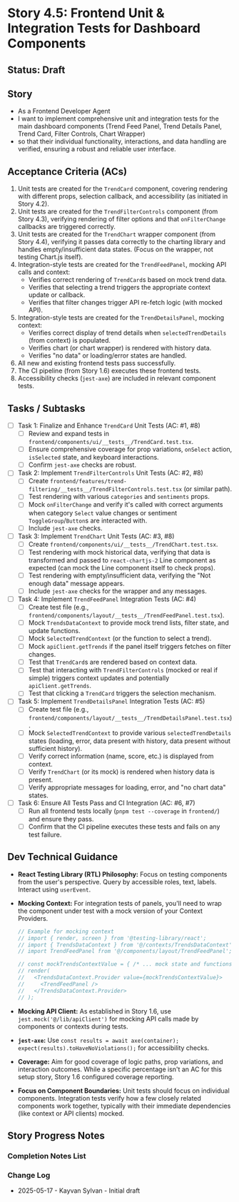 # Story 4.5: Frontend Unit & Integration Tests for Dashboard Components

## Status: Draft

## Story

- As a Frontend Developer Agent
- I want to implement comprehensive unit and integration tests for the main dashboard components (Trend Feed Panel, Trend Details Panel, Trend Card, Filter Controls, Chart Wrapper)
- so that their individual functionality, interactions, and data handling are verified, ensuring a robust and reliable user interface.

## Acceptance Criteria (ACs)

1. Unit tests are created for the `TrendCard` component, covering rendering with different props, selection callback, and accessibility (as initiated in Story 4.2).
2. Unit tests are created for the `TrendFilterControls` component (from Story 4.3), verifying rendering of filter options and that `onFilterChange` callbacks are triggered correctly.
3. Unit tests are created for the `TrendChart` wrapper component (from Story 4.4), verifying it passes data correctly to the charting library and handles empty/insufficient data states. (Focus on the wrapper, not testing Chart.js itself).
4. Integration-style tests are created for the `TrendFeedPanel`, mocking API calls and context:
    - Verifies correct rendering of `TrendCard`s based on mock trend data.
    - Verifies that selecting a trend triggers the appropriate context update or callback.
    - Verifies that filter changes trigger API re-fetch logic (with mocked API).
5. Integration-style tests are created for the `TrendDetailsPanel`, mocking context:
    - Verifies correct display of trend details when `selectedTrendDetails` (from context) is populated.
    - Verifies chart (or chart wrapper) is rendered with history data.
    - Verifies "no data" or loading/error states are handled.
6. All new and existing frontend tests pass successfully.
7. The CI pipeline (from Story 1.6) executes these frontend tests.
8. Accessibility checks (`jest-axe`) are included in relevant component tests.

## Tasks / Subtasks

- [ ] Task 1: Finalize and Enhance `TrendCard` Unit Tests (AC: #1, #8)
  - [ ] Review and expand tests in `frontend/components/ui/__tests__/TrendCard.test.tsx`.
  - [ ] Ensure comprehensive coverage for prop variations, `onSelect` action, `isSelected` state, and keyboard interactions.
  - [ ] Confirm `jest-axe` checks are robust.
- [ ] Task 2: Implement `TrendFilterControls` Unit Tests (AC: #2, #8)
  - [ ] Create `frontend/features/trend-filtering/__tests__/TrendFilterControls.test.tsx` (or similar path).
  - [ ] Test rendering with various `categories` and `sentiments` props.
  - [ ] Mock `onFilterChange` and verify it's called with correct arguments when category `Select` value changes or sentiment `ToggleGroup`/`Button`s are interacted with.
  - [ ] Include `jest-axe` checks.
- [ ] Task 3: Implement `TrendChart` Unit Tests (AC: #3, #8)
  - [ ] Create `frontend/components/ui/__tests__/TrendChart.test.tsx`.
  - [ ] Test rendering with mock historical data, verifying that data is transformed and passed to `react-chartjs-2` Line component as expected (can mock the Line component itself to check props).
  - [ ] Test rendering with empty/insufficient data, verifying the "Not enough data" message appears.
  - [ ] Include `jest-axe` checks for the wrapper and any messages.
- [ ] Task 4: Implement `TrendFeedPanel` Integration Tests (AC: #4)
  - [ ] Create test file (e.g., `frontend/components/layout/__tests__/TrendFeedPanel.test.tsx`).
  - [ ] Mock `TrendsDataContext` to provide mock trend lists, filter state, and update functions.
  - [ ] Mock `SelectedTrendContext` (or the function to select a trend).
  - [ ] Mock `apiClient.getTrends` if the panel itself triggers fetches on filter changes.
  - [ ] Test that `TrendCard`s are rendered based on context data.
  - [ ] Test that interacting with `TrendFilterControls` (mocked or real if simple) triggers context updates and potentially `apiClient.getTrends`.
  - [ ] Test that clicking a `TrendCard` triggers the selection mechanism.
- [ ] Task 5: Implement `TrendDetailsPanel` Integration Tests (AC: #5)
  - [ ] Create test file (e.g., `frontend/components/layout/__tests__/TrendDetailsPanel.test.tsx`).
  - [ ] Mock `SelectedTrendContext` to provide various `selectedTrendDetails` states (loading, error, data present with history, data present without sufficient history).
  - [ ] Verify correct information (name, score, etc.) is displayed from context.
  - [ ] Verify `TrendChart` (or its mock) is rendered when history data is present.
  - [ ] Verify appropriate messages for loading, error, and "no chart data" states.
- [ ] Task 6: Ensure All Tests Pass and CI Integration (AC: #6, #7)
  - [ ] Run all frontend tests locally (`pnpm test --coverage` in `frontend/`) and ensure they pass.
  - [ ] Confirm that the CI pipeline executes these tests and fails on any test failure.

## Dev Technical Guidance

- **React Testing Library (RTL) Philosophy:** Focus on testing components from the user's perspective. Query by accessible roles, text, labels. Interact using `userEvent`.
- **Mocking Context:** For integration tests of panels, you'll need to wrap the component under test with a mock version of your Context Providers.

    ```typescript
    // Example for mocking context
    // import { render, screen } from '@testing-library/react';
    // import { TrendsDataContext } from '@/contexts/TrendsDataContext'; // Adjust path
    // import TrendFeedPanel from '@/components/layout/TrendFeedPanel'; // Adjust path

    // const mockTrendsContextValue = { /* ... mock state and functions ... */ };
    // render(
    //   <TrendsDataContext.Provider value={mockTrendsContextValue}>
    //     <TrendFeedPanel />
    //   </TrendsDataContext.Provider>
    // );
    ```

- **Mocking API Client:** As established in Story 1.6, use `jest.mock('@/lib/apiClient')` for mocking API calls made by components or contexts during tests.

- **`jest-axe`:** Use `const results = await axe(container); expect(results).toHaveNoViolations();` for accessibility checks.
- **Coverage:** Aim for good coverage of logic paths, prop variations, and interaction outcomes. While a specific percentage isn't an AC for this setup story, Story 1.6 configured coverage reporting.
- **Focus on Component Boundaries:** Unit tests should focus on individual components. Integration tests verify how a few closely related components work together, typically with their immediate dependencies (like context or API clients) mocked.

## Story Progress Notes

### Completion Notes List

### Change Log

- 2025-05-17 - Kayvan Sylvan - Initial draft
